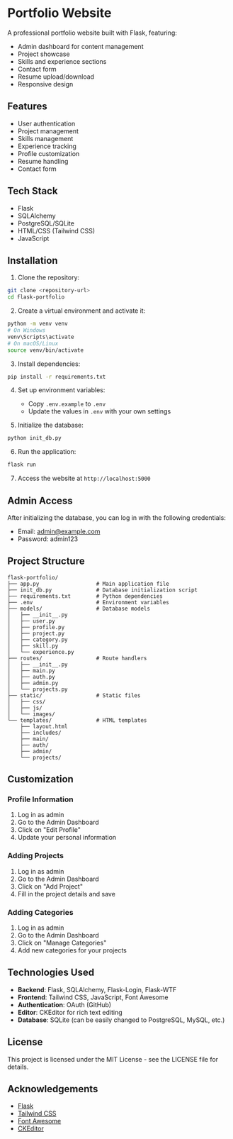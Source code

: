 # Portfolio Website

A professional portfolio website built with Flask, featuring:

- Admin dashboard for content management
- Project showcase
- Skills and experience sections
- Contact form
- Resume upload/download
- Responsive design

## Features

- User authentication
- Project management
- Skills management
- Experience tracking
- Profile customization
- Resume handling
- Contact form

## Tech Stack

- Flask
- SQLAlchemy
- PostgreSQL/SQLite
- HTML/CSS (Tailwind CSS)
- JavaScript

## Installation

1. Clone the repository:
```bash
git clone <repository-url>
cd flask-portfolio
```

2. Create a virtual environment and activate it:
```bash
python -m venv venv
# On Windows
venv\Scripts\activate
# On macOS/Linux
source venv/bin/activate
```

3. Install dependencies:
```bash
pip install -r requirements.txt
```

4. Set up environment variables:
   - Copy `.env.example` to `.env`
   - Update the values in `.env` with your own settings

5. Initialize the database:
```bash
python init_db.py
```

6. Run the application:
```bash
flask run
```

7. Access the website at `http://localhost:5000`

## Admin Access

After initializing the database, you can log in with the following credentials:
- Email: admin@example.com
- Password: admin123

## Project Structure

```
flask-portfolio/
├── app.py                  # Main application file
├── init_db.py              # Database initialization script
├── requirements.txt        # Python dependencies
├── .env                    # Environment variables
├── models/                 # Database models
│   ├── __init__.py
│   ├── user.py
│   ├── profile.py
│   ├── project.py
│   ├── category.py
│   ├── skill.py
│   └── experience.py
├── routes/                 # Route handlers
│   ├── __init__.py
│   ├── main.py
│   ├── auth.py
│   ├── admin.py
│   └── projects.py
├── static/                 # Static files
│   ├── css/
│   ├── js/
│   └── images/
└── templates/              # HTML templates
    ├── layout.html
    ├── includes/
    ├── main/
    ├── auth/
    ├── admin/
    └── projects/
```

## Customization

### Profile Information
1. Log in as admin
2. Go to the Admin Dashboard
3. Click on "Edit Profile"
4. Update your personal information

### Adding Projects
1. Log in as admin
2. Go to the Admin Dashboard
3. Click on "Add Project"
4. Fill in the project details and save

### Adding Categories
1. Log in as admin
2. Go to the Admin Dashboard
3. Click on "Manage Categories"
4. Add new categories for your projects

## Technologies Used

- **Backend**: Flask, SQLAlchemy, Flask-Login, Flask-WTF
- **Frontend**: Tailwind CSS, JavaScript, Font Awesome
- **Authentication**: OAuth (GitHub)
- **Editor**: CKEditor for rich text editing
- **Database**: SQLite (can be easily changed to PostgreSQL, MySQL, etc.)

## License

This project is licensed under the MIT License - see the LICENSE file for details.

## Acknowledgements

- [Flask](https://flask.palletsprojects.com/)
- [Tailwind CSS](https://tailwindcss.com/)
- [Font Awesome](https://fontawesome.com/)
- [CKEditor](https://ckeditor.com/)
